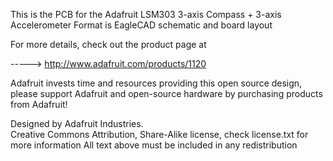 This is the PCB for the Adafruit LSM303 3-axis Compass + 3-axis Accelerometer
Format is EagleCAD schematic and board layout

For more details, check out the product page at

-----> http://www.adafruit.com/products/1120

Adafruit invests time and resources providing this open source design, 
please support Adafruit and open-source hardware by purchasing 
products from Adafruit!

Designed by Adafruit Industries.  
Creative Commons Attribution, Share-Alike license, check license.txt for more information
All text above must be included in any redistribution